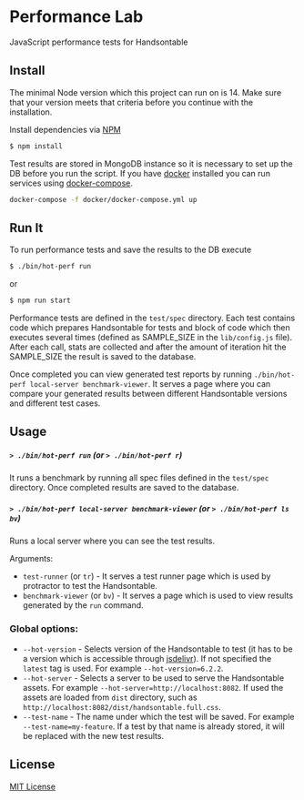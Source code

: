 # Performance Lab

JavaScript performance tests for Handsontable

## Install

The minimal Node version which this project can run on is 14. Make sure that your version meets that criteria before
you continue with the installation.

Install dependencies via [NPM](https://npmjs.com/)

```sh
$ npm install
```

Test results are stored in MongoDB instance so it is necessary to set up the DB before you run the script. If you have
[docker](https://www.docker.com/) installed you can run services using [docker-compose](https://github.com/docker/compose).

```sh
docker-compose -f docker/docker-compose.yml up
```

## Run It

To run performance tests and save the results to the DB execute

```sh
$ ./bin/hot-perf run
```

or

```sh
$ npm run start
```

Performance tests are defined in the `test/spec` directory. Each test contains code which prepares Handsontable for tests
and block of code which then executes several times (defined as SAMPLE_SIZE in the `lib/config.js` file). After each
call, stats are collected and after the amount of iteration hit the SAMPLE_SIZE the result is saved to the database.

Once completed you can view generated test reports by running `./bin/hot-perf local-server benchmark-viewer`.
It serves a page where you can compare your generated results between different Handsontable versions and different test cases.

## Usage

##### ```> ./bin/hot-perf run``` (or ```> ./bin/hot-perf r```)

It runs a benchmark by running all spec files defined in the `test/spec` directory. Once completed results are saved to the database.

##### ```> ./bin/hot-perf local-server benchmark-viewer``` (or ```> ./bin/hot-perf ls bv```)

Runs a local server where you can see the test results.

Arguments:
- ```test-runner``` (or ```tr```) - It serves a test runner page which is used by protractor to test the Handsontable.
- ```benchmark-viewer``` (or ```bv```) - It serves a page which is used to view results generated by the `run` command.

### Global options:
- ```--hot-version``` - Selects version of the Handsontable to test (it has to be a version which is accessible through [jsdelivr](https://www.jsdelivr.com/)). If not specified the `latest` tag is used. For example `--hot-version=6.2.2`.
- ```--hot-server``` - Selects a server to be used to serve the Handsontable assets. For example `--hot-server=http://localhost:8082`. If
used the assets are loaded from `dist` directory, such as `http://localhost:8082/dist/handsontable.full.css`.
- ```--test-name``` - The name under which the test will be saved. For example `--test-name=my-feature`. If a test by that name is already stored, it will be replaced with the new test results.

## License

[MIT License](https://opensource.org/licenses/MIT)

